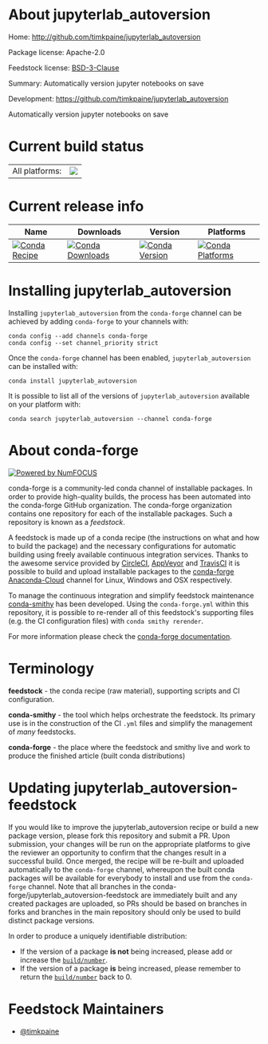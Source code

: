 About jupyterlab_autoversion
============================

Home: http://github.com/timkpaine/jupyterlab_autoversion

Package license: Apache-2.0

Feedstock license: [BSD-3-Clause](https://github.com/conda-forge/jupyterlab_autoversion-feedstock/blob/main/LICENSE.txt)

Summary: Automatically version jupyter notebooks on save

Development: https://github.com/timkpaine/jupyterlab_autoversion

Automatically version jupyter notebooks on save


Current build status
====================


<table><tr><td>All platforms:</td>
    <td>
      <a href="https://dev.azure.com/conda-forge/feedstock-builds/_build/latest?definitionId=9646&branchName=main">
        <img src="https://dev.azure.com/conda-forge/feedstock-builds/_apis/build/status/jupyterlab_autoversion-feedstock?branchName=main">
      </a>
    </td>
  </tr>
</table>

Current release info
====================

| Name | Downloads | Version | Platforms |
| --- | --- | --- | --- |
| [![Conda Recipe](https://img.shields.io/badge/recipe-jupyterlab_autoversion-green.svg)](https://anaconda.org/conda-forge/jupyterlab_autoversion) | [![Conda Downloads](https://img.shields.io/conda/dn/conda-forge/jupyterlab_autoversion.svg)](https://anaconda.org/conda-forge/jupyterlab_autoversion) | [![Conda Version](https://img.shields.io/conda/vn/conda-forge/jupyterlab_autoversion.svg)](https://anaconda.org/conda-forge/jupyterlab_autoversion) | [![Conda Platforms](https://img.shields.io/conda/pn/conda-forge/jupyterlab_autoversion.svg)](https://anaconda.org/conda-forge/jupyterlab_autoversion) |

Installing jupyterlab_autoversion
=================================

Installing `jupyterlab_autoversion` from the `conda-forge` channel can be achieved by adding `conda-forge` to your channels with:

```
conda config --add channels conda-forge
conda config --set channel_priority strict
```

Once the `conda-forge` channel has been enabled, `jupyterlab_autoversion` can be installed with:

```
conda install jupyterlab_autoversion
```

It is possible to list all of the versions of `jupyterlab_autoversion` available on your platform with:

```
conda search jupyterlab_autoversion --channel conda-forge
```


About conda-forge
=================

[![Powered by
NumFOCUS](https://img.shields.io/badge/powered%20by-NumFOCUS-orange.svg?style=flat&colorA=E1523D&colorB=007D8A)](https://numfocus.org)

conda-forge is a community-led conda channel of installable packages.
In order to provide high-quality builds, the process has been automated into the
conda-forge GitHub organization. The conda-forge organization contains one repository
for each of the installable packages. Such a repository is known as a *feedstock*.

A feedstock is made up of a conda recipe (the instructions on what and how to build
the package) and the necessary configurations for automatic building using freely
available continuous integration services. Thanks to the awesome service provided by
[CircleCI](https://circleci.com/), [AppVeyor](https://www.appveyor.com/)
and [TravisCI](https://travis-ci.com/) it is possible to build and upload installable
packages to the [conda-forge](https://anaconda.org/conda-forge)
[Anaconda-Cloud](https://anaconda.org/) channel for Linux, Windows and OSX respectively.

To manage the continuous integration and simplify feedstock maintenance
[conda-smithy](https://github.com/conda-forge/conda-smithy) has been developed.
Using the ``conda-forge.yml`` within this repository, it is possible to re-render all of
this feedstock's supporting files (e.g. the CI configuration files) with ``conda smithy rerender``.

For more information please check the [conda-forge documentation](https://conda-forge.org/docs/).

Terminology
===========

**feedstock** - the conda recipe (raw material), supporting scripts and CI configuration.

**conda-smithy** - the tool which helps orchestrate the feedstock.
                   Its primary use is in the construction of the CI ``.yml`` files
                   and simplify the management of *many* feedstocks.

**conda-forge** - the place where the feedstock and smithy live and work to
                  produce the finished article (built conda distributions)


Updating jupyterlab_autoversion-feedstock
=========================================

If you would like to improve the jupyterlab_autoversion recipe or build a new
package version, please fork this repository and submit a PR. Upon submission,
your changes will be run on the appropriate platforms to give the reviewer an
opportunity to confirm that the changes result in a successful build. Once
merged, the recipe will be re-built and uploaded automatically to the
`conda-forge` channel, whereupon the built conda packages will be available for
everybody to install and use from the `conda-forge` channel.
Note that all branches in the conda-forge/jupyterlab_autoversion-feedstock are
immediately built and any created packages are uploaded, so PRs should be based
on branches in forks and branches in the main repository should only be used to
build distinct package versions.

In order to produce a uniquely identifiable distribution:
 * If the version of a package **is not** being increased, please add or increase
   the [``build/number``](https://docs.conda.io/projects/conda-build/en/latest/resources/define-metadata.html#build-number-and-string).
 * If the version of a package **is** being increased, please remember to return
   the [``build/number``](https://docs.conda.io/projects/conda-build/en/latest/resources/define-metadata.html#build-number-and-string)
   back to 0.

Feedstock Maintainers
=====================

* [@timkpaine](https://github.com/timkpaine/)


